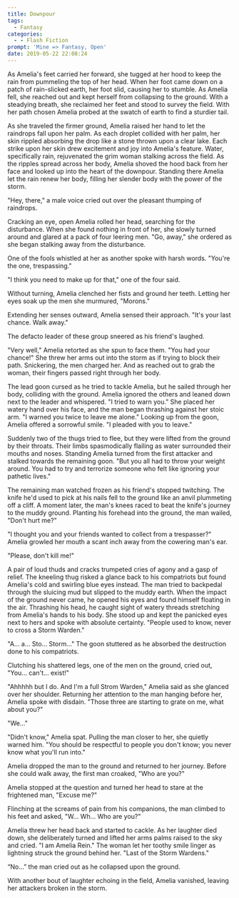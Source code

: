 ```yaml
---
title: Downpour
tags:
  - Fantasy
categories:
  - - Flash Fiction
prompt: 'Mine => Fantasy, Open'
date: 2019-05-22 22:08:24
---
```


As Amelia's feet carried her forward, she tugged at her hood to keep the rain from pummeling the top of her head. When her foot came down on a patch of rain-slicked earth, her foot slid, causing her to stumble. As Amelia fell, she reached out and kept herself from collapsing to the ground. With a steadying breath, she reclaimed her feet and stood to survey the field. With her path chosen Amelia probed at the swatch of earth to find a sturdier tail.

As she traveled the firmer ground, Amelia raised her hand to let the raindrops fall upon her palm. As each droplet collided with her palm, her skin rippled absorbing the drop like a stone thrown upon a clear lake.<!-- more --> Each strike upon her skin drew excitement and joy into Amelia's feature. Water, specifically rain, rejuvenated the grim woman stalking across the field. As the ripples spread across her body, Amelia shoved the hood back from her face and looked up into the heart of the downpour. Standing there Amelia let the rain renew her body, filling her slender body with the power of the storm.

"Hey, there," a male voice cried out over the pleasant thumping of raindrops.

Cracking an eye, open Amelia rolled her head, searching for the disturbance. When she found nothing in front of her, she slowly turned around and glared at a pack of four leering men. "Go, away," she ordered as she began stalking away from the disturbance.

One of the fools whistled at her as another spoke with harsh words. "You're the one, trespassing."

"I think you need to make up for that," one of the four said.

Without turning, Amelia clenched her fists and ground her teeth. Letting her eyes soak up the men she murmured, "Morons."

Extending her senses outward, Amelia sensed their approach. "It's your last chance. Walk away."

The defacto leader of these group sneered as his friend's laughed.

"Very well," Amelia retorted as she spun to face them. "You had your chance!" She threw her arms out into the storm as if trying to block their path. Snickering, the men charged her. And as reached out to grab the woman, their fingers passed right through her body.

The lead goon cursed as he tried to tackle Amelia, but he sailed through her body, colliding with the ground. Amelia ignored the others and leaned down next to the leader and whispered. "I tried to warn you." She placed her watery hand over his face, and the man began thrashing against her stoic arm. "I warned you twice to leave me alone." Looking up from the goon, Amelia offered a sorrowful smile. "I pleaded with you to leave."

Suddenly two of the thugs tried to flee, but they were lifted from the ground by their throats. Their limbs spasmodically flailing as water surrounded their mouths and noses. Standing Amelia turned from the first attacker and stalked towards the remaining goon. "But you all had to throw your weight around. You had to try and terrorize someone who felt like ignoring your pathetic lives."

The remaining man watched frozen as his friend's stopped twitching. The knife he'd used to pick at his nails fell to the ground like an anvil plummeting off a cliff. A moment later, the man's knees raced to beat the knife's journey to the muddy ground. Planting his forehead into the ground, the man wailed, "Don't hurt me?"

"I thought you and your friends wanted to collect from a trespasser?" Amelia growled her mouth a scant inch away from the cowering man's ear.

"Please, don't kill me!"

A pair of loud thuds and cracks trumpeted cries of agony and a gasp of relief. The kneeling thug risked a glance back to his compatriots but found Amelia's cold and swirling blue eyes instead. The man tried to backpedal through the sluicing mud but slipped to the muddy earth.  When the impact of the ground never came, he opened his eyes and found himself floating in the air.  Thrashing his head, he caught sight of watery threads stretching from Amelia's hands to his body. She stood up and kept the panicked eyes next to hers and spoke with absolute certainty. "People used to know, never to cross a Storm Warden."

"A... a... Sto... Storm..." The goon stuttered as he absorbed the destruction done to his compatriots.

Clutching his shattered legs, one of the men on the ground, cried out, "You... can't... exist!"

"Ahhhhh but I do. And I'm a full Strom Warden," Amelia said as she glanced over her shoulder. Returning her attention to the man hanging before her, Amelia spoke with disdain. "Those three are starting to grate on me, what about you?"

"We..."

"Didn't know," Amelia spat.  Pulling the man closer to her, she quietly warned him.  "You should be respectful to people you don't know; you never know what you'll run into."

Amelia dropped the man to the ground and returned to her journey.  Before she could walk away, the first man croaked, "Who are you?"

Amelia stopped at the question and turned her head to stare at the frightened man, "Excuse me?"

Flinching at the screams of pain from his companions, the man climbed to his feet and asked, "W... Wh... Who are you?"

Amelia threw her head back and started to cackle. As her laughter died down, she deliberately turned and lifted her arms palms raised to the sky and cried. "I am Amelia Rein." The woman let her toothy smile linger as lightning struck the ground behind her. "Last of the Storm Wardens."

“No…” the man cried out as he collapsed upon the ground.

With another bout of laughter echoing in the field, Amelia vanished, leaving her attackers broken in the storm.